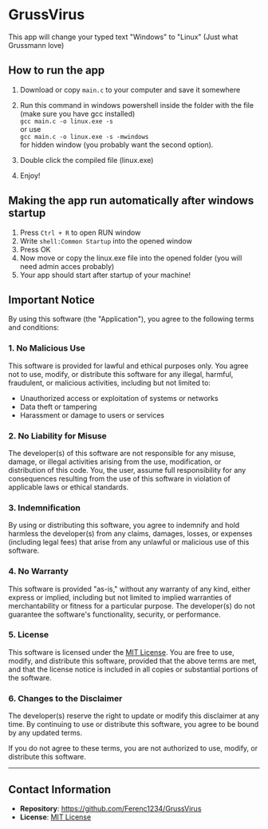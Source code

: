 # GrussVirus

This app will change your typed text "Windows" to "Linux" (Just what Grussmann love)

## How to run the app

1. Download or copy `main.c` to your computer and save it somewhere

2. Run this command in windows powershell inside the folder with the file (make sure you have gcc installed) <br>
`gcc main.c -o linux.exe -s`<br>
or use <br>
`gcc main.c -o linux.exe -s -mwindows`<br>
for hidden window (you probably want the second option).

3. Double click the compiled file (linux.exe) 
4. Enjoy!

## Making the app run automatically after windows startup

1. Press `Ctrl + R` to open RUN window
2. Write `shell:Common Startup` into the opened window
3. Press OK
4. Now move or copy the linux.exe file into the opened folder (you will need admin acces probably)
5. Your app should start after startup of your machine!

## Important Notice

By using this software (the "Application"), you agree to the following terms and conditions:

### 1. **No Malicious Use**
This software is provided for lawful and ethical purposes only. You agree not to use, modify, or distribute this software for any illegal, harmful, fraudulent, or malicious activities, including but not limited to:

- Unauthorized access or exploitation of systems or networks
- Data theft or tampering
- Harassment or damage to users or services

### 2. **No Liability for Misuse**
The developer(s) of this software are not responsible for any misuse, damage, or illegal activities arising from the use, modification, or distribution of this code. You, the user, assume full responsibility for any consequences resulting from the use of this software in violation of applicable laws or ethical standards.

### 3. **Indemnification**
By using or distributing this software, you agree to indemnify and hold harmless the developer(s) from any claims, damages, losses, or expenses (including legal fees) that arise from any unlawful or malicious use of this software.

### 4. **No Warranty**
This software is provided "as-is," without any warranty of any kind, either express or implied, including but not limited to implied warranties of merchantability or fitness for a particular purpose. The developer(s) do not guarantee the software's functionality, security, or performance.

### 5. **License**
This software is licensed under the [MIT License](https://opensource.org/licenses/MIT). You are free to use, modify, and distribute this software, provided that the above terms are met, and that the license notice is included in all copies or substantial portions of the software.

### 6. **Changes to the Disclaimer**
The developer(s) reserve the right to update or modify this disclaimer at any time. By continuing to use or distribute this software, you agree to be bound by any updated terms.

If you do not agree to these terms, you are not authorized to use, modify, or distribute this software.

---

## Contact Information

- **Repository**: https://github.com/Ferenc1234/GrussVirus
- **License**: [MIT License](https://opensource.org/licenses/MIT)
